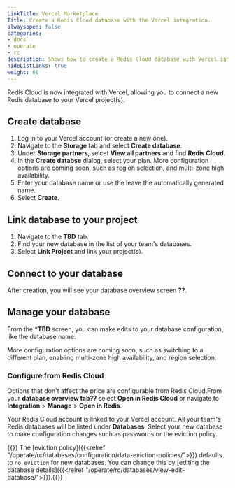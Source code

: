 ```yaml
---
LinkTitle: Vercel Marketplace
Title: Create a Redis Cloud database with the Vercel integration.
alwaysopen: false
categories:
- docs
- operate
- rc
description: Shows how to create a Redis Cloud database with Vercel integration.
hideListLinks: true
weight: 66
---
```


Redis Cloud is now integrated with Vercel, allowing you to connect a new Redis database to your Vercel project(s).

## Create database

1. Log in to your Vercel account (or create a new one).
1. Navigate to the **Storage** tab and select **Create database**.
1. Under **Storage partners**, selcet **View all partners** and find **Redis Cloud**.
1. In the **Create databse** dialog, select your plan.
    More configuration options are coming soon, such as region selection, and multi-zone high availability.
1. Enter your database name or use the leave the automatically generated name.
1. Select **Create**.

## Link database to your project

1. Navigate to the **TBD** tab.
1. Find your new database in the list of your team's databases.
1. Select **Link Project** and link your project(s).

## Connect to your database

After creation, you will see your database overview screen **??**.

## Manage your database

From the ***TBD** screen, you can make edits to your database configuration, like the database name.

More configuration options are coming soon, such as switching to a different plan, enabling multi-zone high availability, and region selection.

### Configure from Redis Cloud

Options that don't affect the price are configurable from Redis Cloud.From your **database overview tab??** select **Open in Redis Cloud** or navigate to **Integration** > **Manage** > **Open in Redis**.

Your Redis Cloud account is linked to your Vercel account. All your team's Redis databases will be listed under **Databases**. Select your new database to make configuration changes such as passwords or the eviction policy.

{{<note>}} The [eviction policy]({{<relref "/operate/rc/databases/configuration/data-eviction-policies/">}}) defaults to `no eviction` for new databases.  You can change this by [editing the database details]({{<relref "/operate/rc/databases/view-edit-database/">}}).{{</note>}}








